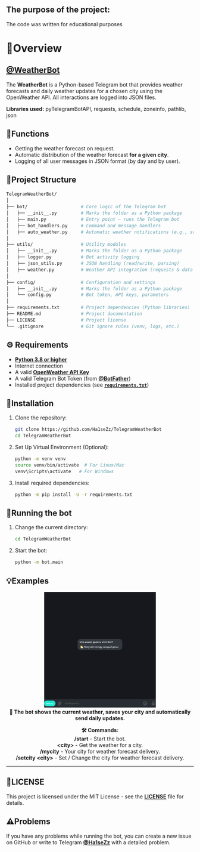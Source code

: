 ## The purpose of the project:
The code was written for educational purposes

# 📄Overview
## [@WeatherBot](https://t.me/WeatherHa1seZz_Bot)

The **WeatherBot** is a Python-based Telegram bot that provides weather forecasts and daily weather updates for a chosen city using the OpenWeather API.
All interactions are logged into JSON files.

**Libraries used:** pyTelegramBotAPI, requests, schedule, zoneinfo, pathlib, json

## 🔧️Functions
- Getting the weather forecast on request.
- Automatic distribution of the weather forecast **for a given city**.
- Logging of all user messages in JSON format (by day and by user).


## 📂Project Structure

```bash
TelegramWeatherBot/
│
├── bot/                    # Core logic of the Telegram bot
│   ├── __init__.py         # Marks the folder as a Python package
│   ├── main.py             # Entry point — runs the Telegram bot
│   ├── bot_handlers.py     # Command and message handlers
│   ├── auto_weather.py     # Automatic weather notifications (e.g., scheduled)
│
├── utils/                  # Utility modules
│   ├── __init__.py         # Marks the folder as a Python package
│   ├── logger.py           # Bot activity logging
│   ├── json_utils.py       # JSON handling (read/write, parsing)
│   ├── weather.py          # Weather API integration (requests & data processing)
│
├── config/                 # Configuration and settings
│   ├── __init__.py         # Marks the folder as a Python package
│   └── config.py           # Bot token, API keys, parameters
│
├── requirements.txt        # Project dependencies (Python libraries)
├── README.md               # Project documentation
├── LICENSE                 # Project license
└── .gitignore              # Git ignore rules (venv, logs, etc.)
```

## ⚙️ Requirements

- [**Python 3.8 or higher**](https://www.python.org/)
- Internet connection
- A valid [**OpenWeather API Key**](https://home.openweathermap.org/api_keys)
- A valid Telegram Bot Token (from [**@BotFather**](https://t.me/BotFather))
- Installed project dependencies (see [**`requirements.txt`**](https://github.com/Ha1seZz/TelegramWeatherBot/blob/main/requirements.txt))

## 💾Installation
1. Clone the repository:

    ```bash
    git clone https://github.com/Ha1seZz/TelegramWeatherBot
    cd TelegramWeatherBot
    ```

2. Set Up Virtual Environment (Optional):

   ```bash
   python -m venv venv
   source venv/bin/activate  # For Linux/Mac
   venv\Scripts\activate   # For Windows
   ```

3. Install required dependencies:

    ```bash
    python -m pip install -U -r requirements.txt
    ```

## 🚀Running the bot
1. Change the current directory:

    ```bash
    cd TelegramWeatherBot
    ```

2. Start the bot:

    ```bash
    python -m bot.main
    ```

## 💡Examples

<p align="center">
  <img src="assets/demo.gif" alt="Weather Bot Demo"/>
  <br>
  <b>📌 The bot shows the current weather, saves your city and automatically send daily updates.</b>
</p>

<p align="center">
  <b>🛠 Commands:</b><br>
  <b>/start</b> - Start the bot.<br>
  <b>&lt;city&gt;</b> - Get the weather for a city.<br>
  <b>/mycity</b> - Your city for weather forecast delivery.<br>
  <b>/setcity &lt;city&gt;</b> - Set / Change the city for weather forecast delivery.<br>
</p>

* * *

## 📃LICENSE
This project is licensed under the MIT License - see the [**LICENSE**](https://github.com/Ha1seZz/Alberta-Seniors-Housing-Directory-Parser/blob/main/LICENSE) file for details.

## ⚠️Problems
If you have any problems while running the bot, you can create a new issue on GitHub or write to Telegram [**@Ha1seZz**](https://t.me/Ha1seZz) with a detailed problem.